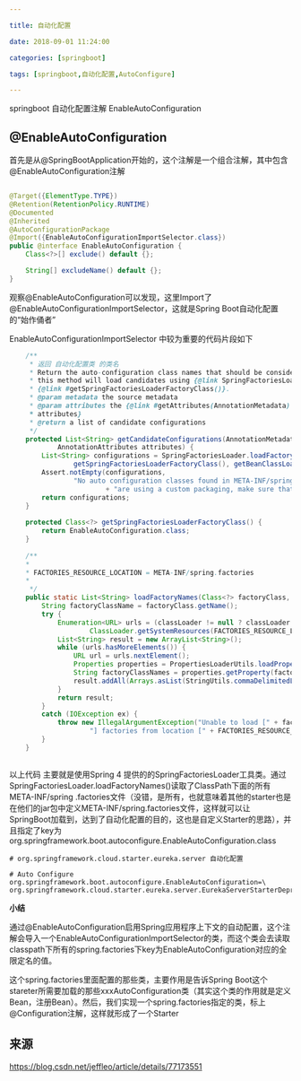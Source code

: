 ```yaml
---

title: 自动化配置

date: 2018-09-01 11:24:00

categories: [springboot]

tags: [springboot,自动化配置,AutoConfigure]

---
```


springboot 自动化配置注解 EnableAutoConfiguration

<!--more-->

## @EnableAutoConfiguration

首先是从@SpringBootApplication开始的，这个注解是一个组合注解，其中包含@EnableAutoConfiguration注解

```java

@Target({ElementType.TYPE})
@Retention(RetentionPolicy.RUNTIME)
@Documented
@Inherited
@AutoConfigurationPackage
@Import({EnableAutoConfigurationImportSelector.class})
public @interface EnableAutoConfiguration {
    Class<?>[] exclude() default {};

    String[] excludeName() default {};
}
```

观察@EnableAutoConfiguration可以发现，这里Import了@EnableAutoConfigurationImportSelector，这就是Spring Boot自动化配置的“始作俑者”

EnableAutoConfigurationImportSelector 中较为重要的代码片段如下

```java
	/**
	 * 返回 自动化配置类 的类名 
	 * Return the auto-configuration class names that should be considered. By default
	 * this method will load candidates using {@link SpringFactoriesLoader} with
	 * {@link #getSpringFactoriesLoaderFactoryClass()}.
	 * @param metadata the source metadata
	 * @param attributes the {@link #getAttributes(AnnotationMetadata) annotation
	 * attributes}
	 * @return a list of candidate configurations
	 */
	protected List<String> getCandidateConfigurations(AnnotationMetadata metadata,
			AnnotationAttributes attributes) {
		List<String> configurations = SpringFactoriesLoader.loadFactoryNames(
				getSpringFactoriesLoaderFactoryClass(), getBeanClassLoader());
		Assert.notEmpty(configurations,
				"No auto configuration classes found in META-INF/spring.factories. If you "
						+ "are using a custom packaging, make sure that file is correct.");
		return configurations;
	}
	
    protected Class<?> getSpringFactoriesLoaderFactoryClass() {
        return EnableAutoConfiguration.class;
    }
	
    /**
    * 
    * FACTORIES_RESOURCE_LOCATION = META-INF/spring.factories
    *
     */
    public static List<String> loadFactoryNames(Class<?> factoryClass, ClassLoader classLoader) {
        String factoryClassName = factoryClass.getName();
        try {
            Enumeration<URL> urls = (classLoader != null ? classLoader.getResources(FACTORIES_RESOURCE_LOCATION) :
                    ClassLoader.getSystemResources(FACTORIES_RESOURCE_LOCATION));
            List<String> result = new ArrayList<String>();
            while (urls.hasMoreElements()) {
                URL url = urls.nextElement();
                Properties properties = PropertiesLoaderUtils.loadProperties(new UrlResource(url));
                String factoryClassNames = properties.getProperty(factoryClassName);
                result.addAll(Arrays.asList(StringUtils.commaDelimitedListToStringArray(factoryClassNames)));
            }
            return result;
        }
        catch (IOException ex) {
            throw new IllegalArgumentException("Unable to load [" + factoryClass.getName() +
                    "] factories from location [" + FACTORIES_RESOURCE_LOCATION + "]", ex);
        }
    }
   
```
以上代码 主要就是使用Spring 4 提供的的SpringFactoriesLoader工具类。通过SpringFactoriesLoader.loadFactoryNames()读取了ClassPath下面的所有META-INF/spring
.factories文件（没错，是所有，也就意味着其他的starter也是在他们的jar包中定义META-INF/spring.factories文件，这样就可以让SpringBoot加载到，达到了自动化配置的目的，这也是自定义Starter的思路），并且指定了key为org.springframework.boot.autoconfigure.EnableAutoConfiguration.class


```properties
# org.springframework.cloud.starter.eureka.server 自动化配置

# Auto Configure
org.springframework.boot.autoconfigure.EnableAutoConfiguration=\
org.springframework.cloud.starter.eureka.server.EurekaServerStarterDeprecationWarningAutoConfiguration
```

**小结**

通过@EnableAutoConfiguration启用Spring应用程序上下文的自动配置，这个注解会导入一个EnableAutoConfigurationImportSelector的类，而这个类会去读取classpath下所有的spring.factories下key为EnableAutoConfiguration对应的全限定名的值。

这个spring.factories里面配置的那些类，主要作用是告诉Spring Boot这个stareter所需要加载的那些xxxAutoConfiguration类（其实这个类的作用就是定义Bean，注册Bean）。然后，我们实现一个spring.factories指定的类，标上@Configuration注解，这样就形成了一个Starter

## 来源
https://blog.csdn.net/jeffleo/article/details/77173551